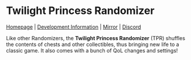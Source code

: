 # Twilight Princess Randomizer
[Homepage](https://rando.zeldatp.net) | [Development Information](https://dev.zeldatp.net) | [Mirror](https://git.aecx.cc) | [Discord](https://discord.tpspeed.run)

Like other Randomizers, the **Twilight Princess Randomizer** (TPR) shuffles the contents of chests and other collectibles, thus bringing new life to a classic game. It also comes with a bunch of QoL changes and settings!

